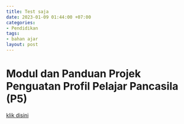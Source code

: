 ```yaml
---
title: Test saja
date: 2023-01-09 01:44:00 +07:00
categories:
- Pendidikan
tags:
- bahan ajar
layout: post
---
```


# Modul dan Panduan Projek Penguatan Profil Pelajar Pancasila (P5)

[klik disini](https://www.datadikdasmen.com/2022/02/panduan-pengembangan-projek-ppp.html?m=1)